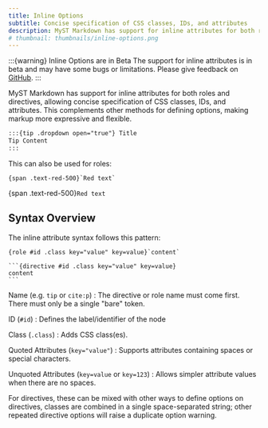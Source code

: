 ```yaml
---
title: Inline Options
subtitle: Concise specification of CSS classes, IDs, and attributes
description: MyST Markdown has support for inline attributes for both roles and directives, allowing concise specification of CSS classes, IDs, and attributes. This complements other methods for defining options, making markup more expressive and flexible.
# thumbnail: thumbnails/inline-options.png
---
```


:::{warning} Inline Options are in Beta
The support for inline attributes is in beta and may have some bugs or limitations.
Please give feedback on [GitHub](https://github.com/orgs/jupyter-book/discussions).
:::

MyST Markdown has support for inline attributes for both roles and directives, allowing concise specification of CSS classes, IDs, and attributes. This complements other methods for defining options, making markup more expressive and flexible.

```markdown
:::{tip .dropdown open="true"} Title
Tip Content
:::
```

This can also be used for roles:

`` {span .text-red-500}`Red text` ``

{span .text-red-500}`Red text`

## Syntax Overview

The inline attribute syntax follows this pattern:

````text
{role #id .class key="value" key=value}`content`

```{directive #id .class key="value" key=value}
content
```
````

Name (e.g. `tip` or `cite:p`)
: The directive or role name must come first. There must only be a single "bare" token.

ID (`#id`)
: Defines the label/identifier of the node

Class (`.class`)
: Adds CSS class(es).

Quoted Attributes (`key="value"`)
: Supports attributes containing spaces or special characters.

Unquoted Attributes (`key=value` or `key=123`)
: Allows simpler attribute values when there are no spaces.

For directives, these can be mixed with other ways to define options on directives, classes are combined in a single space-separated string; other repeated directive options will raise a duplicate option warning.
